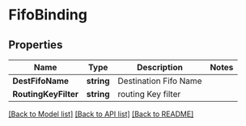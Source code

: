 # FifoBinding

## Properties

Name | Type | Description | Notes
------------ | ------------- | ------------- | -------------
**DestFifoName** | **string** | Destination Fifo Name | 
**RoutingKeyFilter** | **string** | routing Key filter | 

[[Back to Model list]](../README.md#documentation-for-models) [[Back to API list]](../README.md#documentation-for-api-endpoints) [[Back to README]](../README.md)



